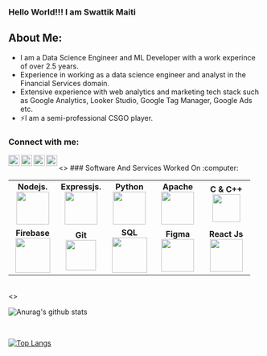 ### Hello World!!! I am Swattik Maiti

## About Me:

* I am a Data Science Engineer and ML Developer with a work experince of over 2.5 years.
* Experience in working as a data science engineer and analyst in the Financial Services domain.
* Extensive experience with web analytics and marketing tech stack such as Google Analytics, Looker Studio, Google Tag Manager, Google Ads etc.
* ⚡I am a semi-professional CSGO player. 

### Connect with me:


[<img align="left" alt="codeSTACKr | YouTube" width="22px" src="https://cdn.jsdelivr.net/npm/simple-icons@v3/icons/youtube.svg" />][youtube]
[<img align="left" alt="codeSTACKr | LinkedIn" width="22px" src="https://cdn.jsdelivr.net/npm/simple-icons@v3/icons/linkedin.svg" />][linkedin]
[<img align="left" alt="codeSTACKr | Instagram" width="22px" src="https://cdn.jsdelivr.net/npm/simple-icons@v3/icons/instagram.svg" />][instagram]
[<img align="left" alt="codeSTACKr | Instagram" width="22px" src="https://cdn.jsdelivr.net/npm/simple-icons@v3/icons/discord.svg" />][discord]

<br />
<>
### Software And Services Worked On :computer:

<br>
<table>
<tbody>
<tr>
<td align="center" width="20%">
<span><b><center>Nodejs.</center></b></span> 
<img height=65px src="https://upload.wikimedia.org/wikipedia/commons/thumb/d/d9/Node.js_logo.svg/1920px-Node.js_logo.svg.png"> 
</td>
<td align="center" width="20%">
<span><b><center>Expressjs.</center></b></span> 
<img height=65px src="https://upload.wikimedia.org/wikipedia/commons/6/64/Expressjs.png"> 
</td>
<td align="center" width="20%">
 <span><b><center>Python</center></b></span> 
<img height=65px src="https://upload.wikimedia.org/wikipedia/commons/thumb/f/f8/Python_logo_and_wordmark.svg/1920px-Python_logo_and_wordmark.svg.png"> 
</td>
<td align="center" width="20%">
<span><b><center>Apache</center></b></span> 
<img height=65px src="https://upload.wikimedia.org/wikipedia/commons/thumb/d/db/Apache_Software_Foundation_Logo_%282016%29.svg/640px-Apache_Software_Foundation_Logo_%282016%29.svg.png"> 
</td>
<td align="center" width="20%">
<span><b><center>C & C++</center></b></span> 
<img height=55px src="https://financesonline.com/uploads/2019/08/Microsoft-Visual-Studio-logo1.png"> 
</td>
</tr>
<tr>
<td align="center" width="20%">
<span><b><center>Firebase</center></b></span> 
<img height=69px src="https://1.bp.blogspot.com/-YIfQT6q8ZM4/Vzyq5z1B8HI/AAAAAAAAAAc/UmWSSMLKtKgtH7CACElUp12zXkrPK5UoACLcB/s1600/image00.png"> 
</td>
<td align="center" width="20%">
<span><b><center>Git</center></b></span> 
<img height=60px src="https://git-scm.com/images/logos/downloads/Git-Logo-2Color.png"> 
</td>

<td align="center" width="20%">
 <span><b><center>SQL</center></b></span> 
<img height=70px src="https://www.macworld.co.uk/cmsdata/features/3638150/setup_learn_sql_mac_thumb1200_4-3.jpg"> 
</td>
</td>
 <td align="center" width="20%">
<span><b><center>Figma</center></b></span> 
<img height=65px src="https://d2eip9sf3oo6c2.cloudfront.net/tags/images/000/001/237/landscape/figma-1-logo.png"> 
</td>
<td align="center" width="20%">
<span><b><center>React Js</center></b></span> 
<img height=65px src="https://upload.wikimedia.org/wikipedia/commons/thumb/a/a7/React-icon.svg/1200px-React-icon.svg.png"> 
</td>
</tr>
</tbody>
</table>

<br />
<>

  ![Anurag's github stats](https://github-readme-stats.vercel.app/api?username=PerciValXIII&show_icons=true&theme=tokyonight)

<br />

 [![Top Langs](https://github-readme-stats.vercel.app/api/top-langs/?username=PerciValXIII&layout=compact&theme=tokyonight)](https://github.com/anuraghazra/github-readme-stats)







[youtube]: https://www.youtube.com/channel/UCN8BXMS-mFeY1BOB5SP_-ZQ?view_as=subscriber
[instagram]: https://www.instagram.com/swattik_13/
[linkedin]: https://www.linkedin.com/in/swattik-maiti-6615b31a3/
[discord]: https://discord.gg/FMYEx8j
